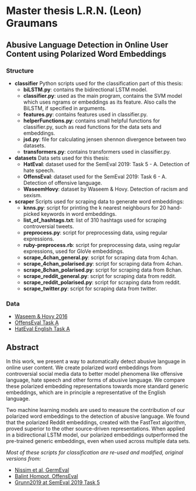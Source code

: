 # Master thesis L.R.N. (Leon) Graumans
## Abusive Language Detection in Online User Content using Polarized Word Embeddings

### Structure
- **classifier** Python scripts used for the classification part of this thesis:
	- **biLSTM.py**: contains the bidirectional LSTM model.
	- **classifier.py**: used as the main program, contains the SVM model which uses ngrams or embeddings as its feature. Also calls the BiLSTM, if specified in arguments.
	- **features.py**: contains features used in classifier.py.
	- **helperFunctions.py**: contains small helpful functions for classifier.py, such as read functions for the data sets and embeddings.
	- **jsd.py**: file for calculating jensen shennon divergence between two datasets.
	- **transformers.py**: contains transformers used in classifier.py.
- **datasets** Data sets used for this thesis:
	- **HatEval**: dataset used for the SemEval 2019: Task 5 - A. Detection of hate speech.
	- **OffensEval**: dataset used for the SemEval 2019: Task 6 - A. Detection of offensive language.
	- **WaseemHovy**: dataset by Waseem & Hovy. Detection of racism and sexism.
- **scraper** Scripts used for scraping data to generate word embeddings:
	- **knns.py**: script for printing the k nearest neighbours for 20 hand-picked keywords in word embeddings.
	- **list_of_hashtags.txt**: list of 310 hashtags used for scraping controversial tweets.
	- **preprocess.py**: script for preprocessing data, using regular expressions.
	- **ruby-preprocess.rb**: script for preprocessing data, using regular expressions, used for GloVe embeddings.
	- **scrape_4chan_general.py**: script for scraping data from 4chan.
	- **scrape_4chan_polarised.py**: script for scraping data from 4chan.
	- **scrape_8chan_polarised.py**: script for scraping data from 8chan.
	- **scrape_reddit_general.py**: script for scraping data from reddit.
	- **scrape_reddit_polarised.py**: script for scraping data from reddit.
	- **scrape_twitter.py**: script for scraping data from twitter.

### Data
- [Waseem & Hovy 2016](https://github.com/ZeerakW/hatespeech)
- [OffensEval Task A](https://competitions.codalab.org/competitions/20011)
- [HatEval English Task A](https://competitions.codalab.org/competitions/19935)

## Abstract
In this work, we present a way to automatically detect abusive language in online user content. We create polarized word embeddings from controversial social media data to better model phenomena like offensive language, hate speech and other forms of abusive language. We compare these polarized embedding representations towards more standard generic embeddings, which are in principle a representative of the English language.

Two machine learning models are used to measure the contribution of our polarized word embeddings to the detection of abusive language. We found that the polarized Reddit embeddings, created with the FastText algorithm, proved superior to the other source-driven representations. When applied in a bidirectional LSTM model, our polarized embeddings outperformed the pre-trained generic embeddings, even when used across multiple data sets.


*Most of these scripts for classification are re-used and modified, original versions from:*

- [Nissim et al, GermEval](https://github.com/malvinanissim/germeval-rug)
- [Balint Hompot, OffensEval](https://github.com/BalintHompot/RUG_Offenseval)
- [Grunn2019 at SemEval 2019 Task 5](https://bitbucket.org/grunn2018/sharedhate_repo/src/master/)
